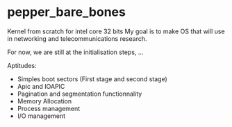 # pepper_bare_bones


Kernel from scratch for intel core 32 bits
My goal is to make OS that will use in networking and telecommunications research.

For now, we are still at the initialisation steps, ... 

Aptitudes: 
- Simples boot sectors (First stage and second stage)
- Apic and IOAPIC
- Pagination and segmentation functionnality
- Memory Allocation
- Process management
- I/O management
